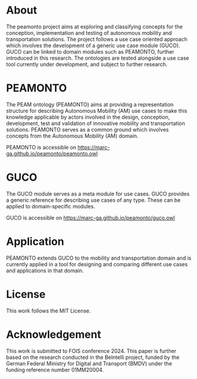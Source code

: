 # About

The peamonto project aims at exploring and classifying concepts for the conception, implementation and testing of autonomous mobility and transportation solutions. The project follows a use case oriented approach which involves the development of a generic use case module (GUCO). GUCO can be linked to domain modules such as PEAMONTO, further introduced in this research. The ontologies are tested alongside a use case tool currently under development, and subject to further research.

# PEAMONTO
The PEAM ontology (PEAMONTO) aims at providing a representation structure for describing Autonomous Mobility (AM) use cases to make this knowledge applicable by actors involved in the design, conception, development, test and validation of innovative mobility and transportation solutions. PEAMONTO serves as a common ground which involves concepts from the Autonomous Mobility (AM) domain.

PEAMONTO is accessible on <https://marc-ga.github.io/peamonto/peamonto.owl>

# GUCO
The GUCO module serves as a meta module for use cases. GUCO provides a generic reference for describing use cases of any type. These can be applied to domain-specific modules.

GUCO is accessible on <https://marc-ga.github.io/peamonto/guco.owl>

# Application
PEAMONTO extends GUCO to the mobility and transportation domain and is currently applied in a tool for designing and comparing different use cases and applications in that domain.

# License

This work follows the MIT License.

# Acknowledgement

This work is submitted to FOIS conference 2024. This paper is further based on the research conducted in the BeIntelli project, funded by the German Federal Ministry for Digital and Transport (BMDV) under the funding reference number 01MM20004.
